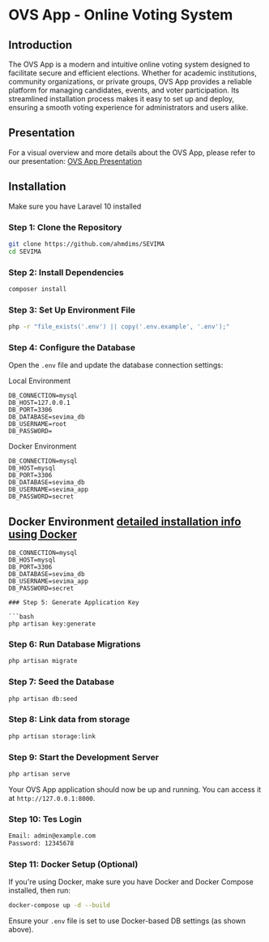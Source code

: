 # OVS App - Online Voting System

## Introduction

The OVS App is a modern and intuitive online voting system designed to facilitate secure and efficient elections. Whether for academic institutions, community organizations, or private groups, OVS App provides a reliable platform for managing candidates, events, and voter participation. Its streamlined installation process makes it easy to set up and deploy, ensuring a smooth voting experience for administrators and users alike.

## Presentation

For a visual overview and more details about the OVS App, please refer to our presentation:
[OVS App Presentation](https://www.canva.com/design/DAGtmR1ZOLs/W_68gOQav558RTy9TAK74A/edit?utm_content=DAGtmR1ZOLs&utm_campaign=designshare&utm_medium=link2&utm_source=sharebutton)

## Installation

Make sure you have Laravel 10 installed

### Step 1: Clone the Repository

```bash
git clone https://github.com/ahmdims/SEVIMA
cd SEVIMA
```

### Step 2: Install Dependencies

```bash
composer install
```

### Step 3: Set Up Environment File

```bash
php -r "file_exists('.env') || copy('.env.example', '.env');"
```

### Step 4: Configure the Database

Open the `.env` file and update the database connection settings:

Local Environment

```dotenv
DB_CONNECTION=mysql
DB_HOST=127.0.0.1
DB_PORT=3306
DB_DATABASE=sevima_db
DB_USERNAME=root
DB_PASSWORD=
```

Docker Environment

```dotenv
DB_CONNECTION=mysql
DB_HOST=mysql
DB_PORT=3306
DB_DATABASE=sevima_db
DB_USERNAME=sevima_app
DB_PASSWORD=secret
```

## Docker Environment [detailed installation info using Docker](https://github.com/ahmdims/SEVIMA/blob/main/docker/README.md)

````dotenv
DB_CONNECTION=mysql
DB_HOST=mysql
DB_PORT=3306
DB_DATABASE=sevima_db
DB_USERNAME=sevima_app
DB_PASSWORD=secret

### Step 5: Generate Application Key

```bash
php artisan key:generate
````

### Step 6: Run Database Migrations

```bash
php artisan migrate
```

### Step 7: Seed the Database

```bash
php artisan db:seed
```

### Step 8: Link data from storage

```bash
php artisan storage:link
```

### Step 9: Start the Development Server

```bash
php artisan serve
```

Your OVS App application should now be up and running. You can access it at `http://127.0.0.1:8000`.

### Step 10: Tes Login

```bash
Email: admin@example.com
Password: 12345678
```

### Step 11: Docker Setup (Optional)

If you're using Docker, make sure you have Docker and Docker Compose installed, then run:

```bash
docker-compose up -d --build
```

Ensure your `.env` file is set to use Docker-based DB settings (as shown above).
